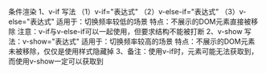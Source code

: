 条件渲染
    1、v-if
        写法
            （1）v-if="表达式"
            （2）v-else-if="表达式"
            （3）v-else="表达式"
        适用于：切换频率较低的场景
        特点：不展示的DOM元素直接被移除
        注意：v-if与v-else-if可以一起使用，但要求结构不能被打断
    2、v-show
        写法：v-show="表达式"
        适用于：切换频率较高的场景
        特点：不展示的DOM元素未被移除，仅仅是使用样式隐藏掉
    3、备注：使用v-if时，元素可能无法获取到，而使用v-show一定可以获取到
